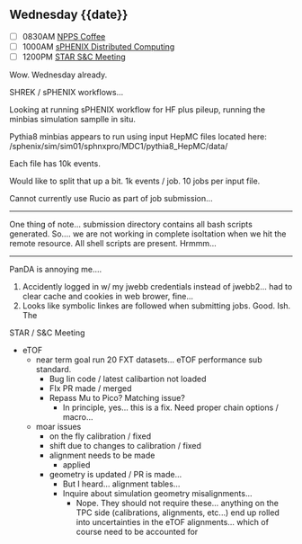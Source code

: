 ## Wednesday {{date}}

- [ ] 0830AM [NPPS Coffee](https://bnl.zoomgov.com/j/16157150845?pwd=NXNqTi9ZWEFBKzYwRXQ5U3NXU1dBZz09)
- [ ] 1000AM [sPHENIX Distributed Computing](https://bnl.zoomgov.com/j/16157150845?pwd=NXNqTi9ZWEFBKzYwRXQ5U3NXU1dBZz09)
- [ ] 1200PM [STAR S&C Meeting](https://lbnl.zoom.us/j/97026562983?pwd=VGVXbzhYUUhheEJ2cFMyVVdVRXowZz09)

Wow.  Wednesday already.  

SHREK / sPHENIX workflows...

Looking at running sPHENIX workflow for HF plus pileup, running the minbias simulation samplle in situ.

Pythia8 minbias appears to run using input HepMC files  located here: /sphenix/sim/sim01/sphnxpro/MDC1/pythia8_HepMC/data/ 

Each file has 10k events.

Would like to split that up a bit.  1k events / job.  10 jobs per input file.

Cannot currently use Rucio as part of job submission...

---

One thing of note... submission directory contains all bash scripts generated.  So.... we are not working in complete isoltation when we hit the remote resource.  All shell scripts are present.  Hrmmm... 

---

PanDA is annoying me....

1) Accidently logged in w/ my jwebb credentials instead of jwebb2... had to clear cache and cookies in web brower, fine...
2) Looks like symbolic linkes are followed when submitting jobs.  Good.  Ish.  The 



STAR / S&C Meeting
- eTOF 
	- near term goal run 20 FXT datasets... eTOF performance sub standard.  
		- Bug Iin code / latest calibartion not loaded
		- FIx PR made / merged
		- Repass Mu to Pico?  Matching issue?    
			- In principle, yes... this is a fix.  Need proper chain options / macro...
	- moar issues
		- on the fly calibration / fixed
		- shift due to changes to calibration / fixed
		- alignment needs to be made
			- applied
		- geometry is updated / PR is made...
			- But I heard... alignment tables...
			- Inquire about simulation geometry misalignments...
				- Nope.  They should not require these... anything on the TPC side (calibrations, alignments, etc...) end up rolled into uncertainties in the eTOF alignments... which of course need to be accounted for 

